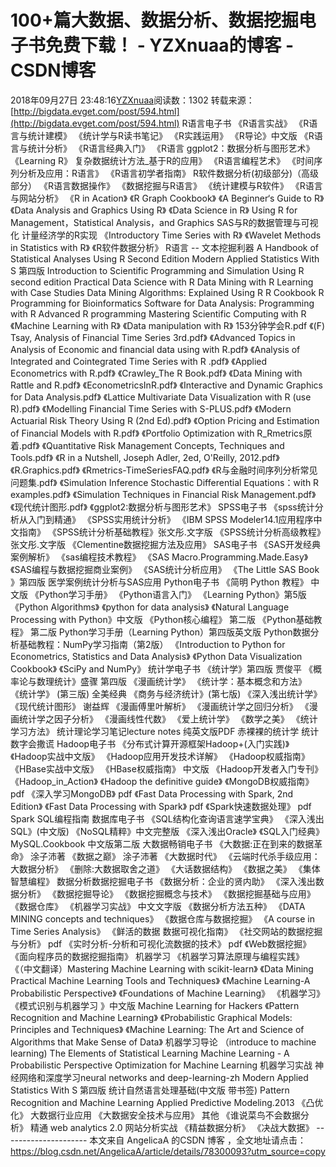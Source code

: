 # 100+篇大数据、数据分析、数据挖掘电子书免费下载！ - YZXnuaa的博客 - CSDN博客
2018年09月27日 23:48:16[YZXnuaa](https://me.csdn.net/YZXnuaa)阅读数：1302
转载来源：[http://bigdata.evget.com/post/594.html](http://bigdata.evget.com/post/594.html)
R语言电子书
《R语言实战》
《R语言与统计建模》
《统计学与R读书笔记》
《R实践运用》
《R导论》中文版
《R语言与统计分析》
《R语言经典入门》
《R语言 ggplot2：数据分析与图形艺术》
《Learning R》
复杂数据统计方法_基于R的应用》
《R语言编程艺术》
《时间序列分析及应用：R语言》
《R语言初学者指南》
R软件数据分析(初级部分)（高级部分）
《R语言数据操作》
《数据挖掘与R语言》
《统计建模与R软件》
《R语言与网站分析》
《R in Acation》
《R Graph Cookbook》
《A Beginner‘s Guide to R》
《Data Analysis and Graphics Using R》
《Data Science in R》
Using R for Management，Statistical Analysis，and Graphics
SAS与R的数据管理与可视化
计量经济学的R实现
《Introductory Time Series with R》
《Wavelet Methods in Statistics with R》
《R软件数据分析》
R语言 -- 文本挖掘利器
A Handbook of Statistical Analyses Using R Second Edition
Modern Applied Statistics With S 第四版
Introduction to Scientific Programming and Simulation Using R second edition
Practical Data Science with R
Data Mining with R Learning with Case Studies
Data Mining Algorithms: Explained Using R
R Cookbook
R Programming for Bioinformatics
Software for Data Analysis: Programming with R
Advanced R programming
Mastering Scientific Computing with R
《Machine Learning with R》
《Data manipulation with R》
153分钟学会R.pdf
《(F) Tsay, Analysis of Financial Time Series 3rd.pdf》
《Advanced Topics in Analysis of Economic and financial data using with R.pdf》
《Analysis of Integrated and Cointegrated Time Series with R .pdf》
《Applied Econometrics with R.pdf》
《Crawley_The R Book.pdf》
《Data Mining with Rattle and R.pdf》
《EconometricsInR.pdf》
《Interactive and Dynamic Graphics for Data Analysis.pdf》
《Lattice Multivariate Data Visualization with R (use R).pdf》
《Modelling Financial Time Series with S-PLUS.pdf》
《Modern Actuarial Risk Theory Using R (2nd Ed).pdf》
《Option Pricing and Estimation of Financial Models with R.pdf》
《Portfolio Optimization with R_Rmetrics原着.pdf》
《Quantitative Risk Management Concepts, Techniques and Tools.pdf》
《R in a Nutshell, Joseph Adler, 2ed, O'Reilly, 2012.pdf》
《R.Graphics.pdf》
《Rmetrics-TimeSeriesFAQ.pdf》
《R与金融时间序列分析常见问题集.pdf》
《Simulation Inference Stochastic Differential Equations：with R examples.pdf》
《Simulation Techniques in Financial Risk Management.pdf》
《现代统计图形.pdf》
《ggplot2:数据分析与图形艺术》
SPSS电子书
《spss统计分析从入门到精通》
《SPSS实用统计分析》
《IBM SPSS Modeler14.1应用程序中文指南》
《SPSS统计分析基础教程》张文彤.文字版
《SPSS统计分析高级教程》张文彤.文字版
《Clementine数据挖掘方法及应用》
SAS电子书
《SAS开发经典案例解析》
《sas编程技术教程》
《SAS Macro.Programming.Made.Easy》
《SAS编程与数据挖掘商业案例》
《SAS统计分析应用》
《The Little SAS Book 》第四版
医学案例统计分析与SAS应用
Python电子书
《简明 Python 教程》 中文版
《Python学习手册》
《Python语言入门》
《Learning Python》第5版
《Python Algorithms》
《python for data analysis》
《Natural Language Processing with Python》中文版
《Python核心编程》 第二版
《Python基础教程》 第二版
Python学习手册（Learning Python）第四版英文版
Python数据分析基础教程：NumPy学习指南（第2版）
《Introduction to Python for Econometrics, Statistics and Data Analysis》
《Python Data Visualization Cookbook》
《SciPy and NumPy》
统计学电子书
《统计学》第四版 贾俊平
《概率论与数理统计》盛骤 第四版
《漫画统计学》
《统计学：基本概念和方法》
《统计学》 (第三版) 全美经典
《商务与经济统计》(第七版)
《深入浅出统计学》
《现代统计图形》 谢益辉
《漫画傅里叶解析》
《漫画统计学之回归分析》
《漫画统计学之因子分析》
《漫画线性代数》
《爱上统计学》
《数学之美》
《统计学习方法》
统计理论学习笔记lecture notes 纯英文版PDF
赤裸裸的统计学
统计数字会撒谎
Hadoop电子书
《分布式计算开源框架Hadoop+(入门实践)》
《Hadoop实战中文版》
《Hadoop应用开发技术详解》
《Hadoop权威指南》
《HBase实战中文版》
《HBase权威指南》 中文版
《Hadoop开发者入门专刊》
《Hadoop_in_Action》
《Hadoop the definitive guide》
《MongoDB权威指南》 pdf
《深入学习MongoDB》 pdf
《Fast Data Processing with Spark, 2nd Edition》
《Fast Data Processing with Spark》 pdf
《Spark快速数据处理》 pdf
Spark SQL编程指南
数据库电子书
《SQL结构化查询语言速学宝典》
《深入浅出 SQL》(中文版)
《NoSQL精粹》中文完整版
《深入浅出Oracle》
《SQL入门经典》
MySQL.Cookbook 中文版第二版
大数据畅销电子书
《大数据:正在到来的数据革命》 涂子沛著
《数据之巅》 涂子沛著
《大数据时代》
《云端时代杀手级应用：大数据分析》
《删除:大数据取舍之道》
《大话数据结构》
《数据之美》
《集体智慧编程》
数据分析数据挖掘电子书
《数据分析：企业的贤内助》
《深入浅出数据分析》
《数据挖掘导论》
《数据挖掘概念与技术》
《数据挖掘基础与应用》
《数据仓库》
《机器学习实战》 中文文字版
《数据分析方法五种》
《DATA MINING concepts and techniques》
《数据仓库与数据挖掘》
《A course in Time Series Analysis》
《鲜活的数据 数据可视化指南》
《社交网站的数据挖掘与分析》 pdf
《实时分析-分析和可视化流数据的技术》 pdf
《Web数据挖掘》
《面向程序员的数据挖掘指南》
机器学习
《机器学习算法原理与编程实践》
《（中文翻译）Mastering Machine Learning with scikit-learn》
《Data Mining Practical Machine Learning Tools and Techniques》
《Machine Learning-A Probabilistic Perspective》
《Foundations of Machine Learning》
《机器学习》
《模式识别与机器学习 》中文版
Machine Learning for Hackers
《Pattern Recognition and Machine Learning》
《Probabilistic Graphical Models: Principles and Techniques》
《Machine Learning: The Art and Science of Algorithms that Make Sense of Data》
机器学习导论 （introduce to machine learning)
The Elements of Statistical Learning
Machine Learning - A Probabilistic Perspective
Optimization for Machine Learning
机器学习实战
神经网络和深度学习neural networks and deep-learning-zh
Modern Applied Statistics With S 第四版
统计自然语言处理基础(中文版 带书签)
Pattern Recognition and Machine Learning
Applied Predictive Modeling.2013
《凸优化》
大数据行业应用
《大数据安全技术与应用》
其他
《谁说菜鸟不会数据分析》
精通 web analytics 2.0
网站分析实战
《精益数据分析》
《决战大数据》
--------------------- 本文来自 AngelicaA 的CSDN 博客 ，全文地址请点击：https://blog.csdn.net/AngelicaA/article/details/78300093?utm_source=copy
